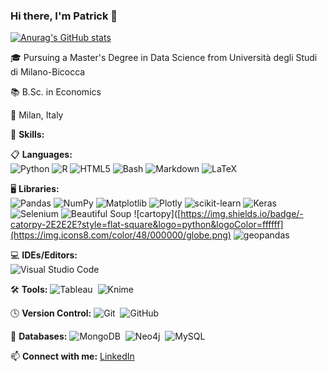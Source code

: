 ### Hi there, I'm Patrick 👋

[![Anurag's GitHub stats](https://github-readme-stats.vercel.app/api?username=patrickk00)](https://github.com/anuraghazra/github-readme-stats)

🎓 Pursuing a Master's Degree in Data Science from Università degli Studi di Milano-Bicocca

📚 B.Sc. in Economics

📍 Milan, Italy

🌟 **Skills:**

📋 **Languages:**  
![Python](https://img.shields.io/badge/-Python-3776AB?style=flat-square&logo=python&logoColor=ffffff)
![R](https://img.shields.io/badge/-R-276DC3?style=flat-square&logo=r&logoColor=ffffff)
![HTML5](https://img.shields.io/badge/-HTML5-E34F26?style=flat-square&logo=html5&logoColor=ffffff)
![Bash](https://img.shields.io/badge/-Bash-4EAA25?style=flat-square&logo=gnu-bash&logoColor=ffffff)
![Markdown](https://img.shields.io/badge/-Markdown-000000?style=flat-square&logo=markdown&logoColor=ffffff)
![LaTeX](https://img.shields.io/badge/-LaTeX-008080?style=flat-square&logo=latex&logoColor=ffffff)

🖥️ **Libraries:**  
![Pandas](https://img.shields.io/badge/-Pandas-150458?style=flat-square&logo=pandas&logoColor=ffffff)
![NumPy](https://img.shields.io/badge/-NumPy-013243?style=flat-square&logo=numpy&logoColor=ffffff)
![Matplotlib](https://img.shields.io/badge/-Matplotlib-3776AB?style=flat-square&logo=python&logoColor=ffffff)
![Plotly](https://img.shields.io/badge/-Plotly-3F4F75?style=flat-square&logo=plotly&logoColor=ffffff)
![scikit-learn](https://img.shields.io/badge/-scikit--learn-F7931E?style=flat-square&logo=scikit-learn&logoColor=ffffff)
![Keras](https://img.shields.io/badge/-Keras-D00000?style=flat-square&logo=keras&logoColor=ffffff)
![Selenium](https://img.shields.io/badge/-Selenium-43B02A?style=flat-square&logo=selenium&logoColor=ffffff)
![Beautiful Soup](https://img.shields.io/badge/-Beautiful%20Soup-4B8D3B?style=flat-square&logo=beautifulsoup&logoColor=ffffff)
![cartopy]([https://img.shields.io/badge/-catorpy-2E2E2E?style=flat-square&logo=python&logoColor=ffffff](https://img.icons8.com/color/48/000000/globe.png)
![geopandas](https://img.shields.io/badge/-geopandas-150458?style=flat-square&logo=python&logoColor=ffffff)

💻 **IDEs/Editors:**  
![Visual Studio Code](https://img.shields.io/badge/-Visual%20Studio%20Code-007ACC?style=flat-square&logo=visual-studio-code&logoColor=ffffff)

🛠️ **Tools:** 
![Tableau](https://img.shields.io/badge/-Tableau-05122A?style=flat&logo=Tableau)&nbsp;
![Knime](https://img.shields.io/badge/-Knime-05122A?style=flat&logo=Knime)

🕓 **Version Control:** 
![Git](https://img.shields.io/badge/-Git-05122A?style=flat&logo=git)&nbsp;
![GitHub](https://img.shields.io/badge/-GitHub-05122A?style=flat&logo=github)

💾 **Databases:** 
![MongoDB](https://img.shields.io/badge/-MongoDB-05122A?style=flat&logo=mongodb)&nbsp;
![Neo4j](https://img.shields.io/badge/-Neo4j-05122A?style=flat&logo=neo4j)&nbsp;
![MySQL](https://img.shields.io/badge/-MySQL-05122A?style=flat&logo=mysql)

📫 **Connect with me:** [LinkedIn](https://www.linkedin.com/in/patrickkcosta/)

